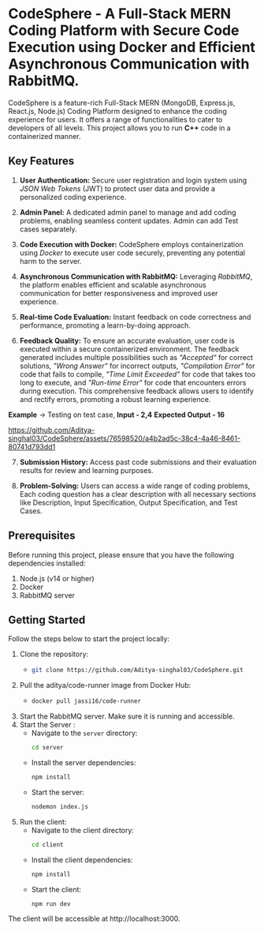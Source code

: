 # CodeSphere - A Full-Stack MERN Coding Platform with Secure Code Execution using Docker and Efficient Asynchronous Communication with RabbitMQ.
CodeSphere is a feature-rich Full-Stack MERN (MongoDB, Express.js, React.js, Node.js) Coding Platform designed to enhance the coding experience for users. It offers a range of functionalities to cater to developers of all levels. This project allows you to run **C++** code in a containerized manner.

## Key Features

1. **User Authentication:** Secure user registration and login system using *JSON Web Tokens* (JWT) to protect user data and provide a personalized coding experience.

2. **Admin Panel:** A dedicated admin panel to manage and add coding problems, enabling seamless content updates. Admin can add Test cases separately.

3. **Code Execution with Docker:** CodeSphere employs containerization using *Docker* to execute user code securely, preventing any potential harm to the server.

4. **Asynchronous Communication with RabbitMQ:** Leveraging *RabbitMQ*, the platform enables efficient and scalable asynchronous communication for better responsiveness and improved user experience.
   
5. **Real-time Code Evaluation:** Instant feedback on code correctness and performance, promoting a learn-by-doing approach.

6. **Feedback Quality:** To ensure an accurate evaluation, user code is executed within a secure containerized environment. The feedback generated includes multiple possibilities such as *"Accepted"* for correct solutions, *"Wrong Answer"* for incorrect outputs, *"Compilation Error"* for code that fails to compile, *"Time Limit Exceeded"* for code that takes too long to execute, and *"Run-time Error"* for code that encounters errors during execution. This comprehensive feedback allows users to identify and rectify errors, promoting a robust learning experience.

**Example** -> Testing on test case, **Input - 2,4**  **Expected Output - 16**

https://github.com/Aditya-singhal03/CodeSphere/assets/76598520/a4b2ad5c-38c4-4a46-8461-80741d793dd1

7. **Submission History:** Access past code submissions and their evaluation results for review and learning purposes.

8. **Problem-Solving:** Users can access a wide range of coding problems, Each coding question has a clear description with all necessary sections like Description, Input Specification, Output Specification, and Test Cases.

## Prerequisites

Before running this project, please ensure that you have the following dependencies installed:
   1. Node.js (v14 or higher)
   2. Docker
   3. RabbitMQ server

## Getting Started

Follow the steps below to start the project locally:
   1. Clone the repository:
      - ```bash
        git clone https://github.com/Aditya-singhal03/CodeSphere.git
   2. Pull the aditya/code-runner image from Docker Hub:
      - ```bash
        docker pull jassi16/code-runner
   3. Start the RabbitMQ server. Make sure it is running and accessible.
   4. Start the Server :
      - Navigate to the `server` directory:
        ```bash
        cd server
      - Install the server dependencies:
        ```bash
        npm install
      - Start the server:
        ```bash
        nodemon index.js
   5. Run the client:
      - Navigate to the client directory:
        ```bash
        cd client
      - Install the client dependencies:
        ```bash
        npm install
      - Start the client:
        ```bash
        npm run dev
   The client will be accessible at http://localhost:3000.
